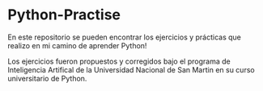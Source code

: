 # Python-Practise

En este repositorio se pueden encontrar los ejercicios y prácticas que realizo en mi camino de aprender Python! 

Los ejercicios fueron propuestos y corregidos bajo el programa de Inteligencia Artifical de la Universidad Nacional de San Martin en su curso universitario de Python.
